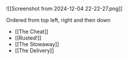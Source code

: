 ![[Screenshot from 2024-12-04 22-22-27.png]]

Ordered from top left, right and then down
- [[The Cheat]]
- [[Rusted!]]
- [[The Stowaway]]
- [[The Delivery]]